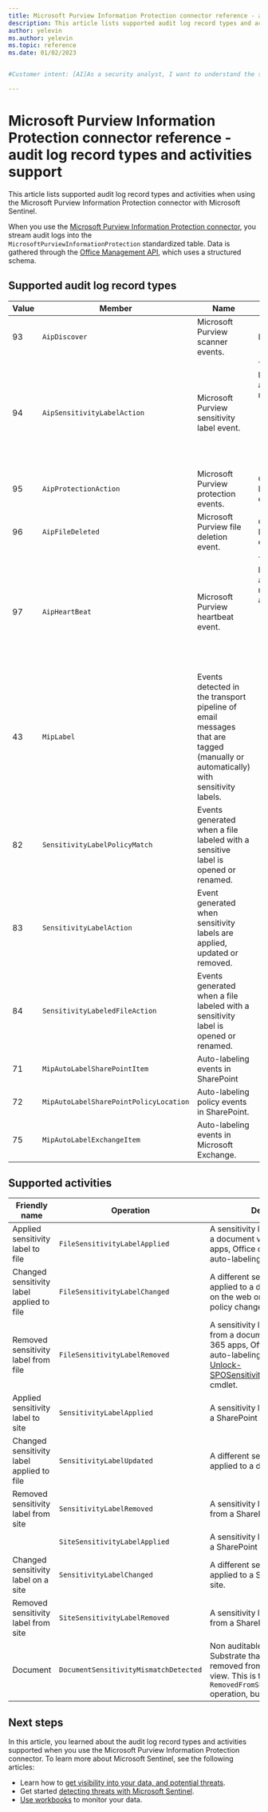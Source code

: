 ```yaml
---
title: Microsoft Purview Information Protection connector reference - audit log record types and activities support in Microsoft Sentinel
description: This article lists supported audit log record types and activities when using the Microsoft Purview Information Protection connector with Microsoft Sentinel.
author: yelevin
ms.author: yelevin
ms.topic: reference
ms.date: 01/02/2023


#Customer intent: [AI]As a security analyst, I want to understand the supported audit log record types and activities for the Microsoft Purview Information Protection connector so that I can effectively monitor and respond to data sensitivity changes in my organization.

---
```


# Microsoft Purview Information Protection connector reference - audit log record types and activities support

This article lists supported audit log record types and activities when using the Microsoft Purview Information Protection connector with Microsoft Sentinel.

When you use the [Microsoft Purview Information Protection connector](connect-microsoft-purview.md), you stream audit logs into the  
`MicrosoftPurviewInformationProtection` standardized table. Data is 
gathered through the [Office Management API](/office/office-365-management-api/office-365-management-activity-api-schema), which uses a structured schema. 

## Supported audit log record types


|Value  |Member |Name  |Description  |Operations |
|---------|---------|---------|---------|---------|
|93 |`AipDiscover` |Microsoft Purview scanner events. |Describes the type of access. |
|94 |`AipSensitivityLabelAction` |Microsoft Purview sensitivity label event. |The operation type for the audit log. The name of the user or admin activity for a description of the most common operations: <ul><li>`SensitivityLabelApplied`</li><li>`SensitivityLabelUpdated`</li><li>`SensitivityLabelRemoved`</li><li>`SensitivityLabelPolicyMatched`</li><li>`SensitivityLabeledFileOpened`</li></ul> |
|95 |`AipProtectionAction` |Microsoft Purview protection events. |Contains information related to Microsoft Purview protection events. |
|96 |`AipFileDeleted` | Microsoft Purview file deletion event. |Contains information related to Microsoft Purview file deletion events. |
|97 |`AipHeartBeat` |Microsoft Purview heartbeat event. |The operation type for the audit log. The name of the user or admin activity for a description of the most common operations or activities:<ul><li>`SensitivityLabelApplied`</li>`SensitivityLabelUpdated`</li><li>`SensitivityLabelRemoved`</li><li>`SensitivityLabelPolicyMatched`</li><li>`SensitivityLabeledFileOpened`</li> |
|43 |`MipLabel` | Events detected in the transport pipeline of email messages that are tagged (manually or automatically) with sensitivity labels. | |
|82 |`SensitivityLabelPolicyMatch` |Events generated when a file labeled with a sensitive label is opened or renamed. |
|83 |`SensitivityLabelAction` |Event generated when sensitivity labels are applied, updated or removed. | |
|84 |`SensitivityLabeledFileAction` | Events generated when a file labeled with a sensitivity label is opened or renamed. | |
|71 |`MipAutoLabelSharePointItem` |Auto-labeling events in SharePoint | |
|72 |`MipAutoLabelSharePointPolicyLocation` |Auto-labeling policy events in SharePoint. | |
|75 |`MipAutoLabelExchangeItem` |Auto-labeling events in Microsoft Exchange. | |


## Supported activities

|Friendly name |Operation |Description |
|---------|---------|---------| 
|Applied sensitivity label to file |`FileSensitivityLabelApplied` |A sensitivity label was applied to a document via Microsoft 365 apps, Office on the web, or an auto-labeling policy. |
|Changed sensitivity label applied to file |`FileSensitivityLabelChanged` |A different sensitivity label was applied to a document. An Office on the web or an auto-labeling policy changed. |
|Removed sensitivity label from file |`FileSensitivityLabelRemoved` |A sensitivity label was removed from a document via Microsoft 365 apps, Office on the web, an auto-labeling policy, or the [Unlock-SPOSensitivityLabelEncryptedFile](/powershell/module/sharepoint-online/unlock-sposensitivitylabelencryptedFile) cmdlet. |
|Applied sensitivity label to site |`SensitivityLabelApplied` | A sensitivity label was applied to a SharePoint or Teams site. |
|Changed sensitivity label applied to file |`SensitivityLabelUpdated` |A different sensitivity label was applied to a document. |
|Removed sensitivity label from site |`SensitivityLabelRemoved` |A sensitivity label was removed from a SharePoint or Teams site. |
| |`SiteSensitivityLabelApplied` |A sensitivity label was applied to a SharePoint or Teams site. |
|Changed sensitivity label on a site |`SensitivityLabelChanged` |A different sensitivity label was applied to a SharePoint or Teams site. |
|Removed sensitivity label from site |`SiteSensitivityLabelRemoved` |A sensitivity label was removed from a SharePoint or Teams site. |
|Document |`DocumentSensitivityMismatchDetected` |Non auditable activity. Signals to Substrate that the item was removed from the SharedWithMe view. This is the same as the `RemovedFromSharedWithMe` operation, but without audit. |

## Next steps

In this article, you learned about the audit log record types and activities supported when you use the Microsoft Purview Information Protection connector. To learn more about Microsoft Sentinel, see the following articles:

- Learn how to [get visibility into your data, and potential threats](get-visibility.md).
- Get started [detecting threats with Microsoft Sentinel](detect-threats-built-in.md).
- [Use workbooks](monitor-your-data.md) to monitor your data.
